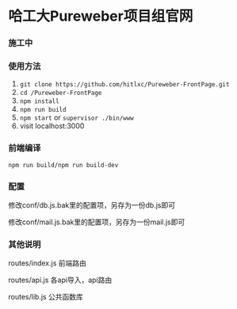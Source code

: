 # 哈工大Pureweber项目组官网


### 施工中

### 使用方法
1. `git clone https://github.com/hitlxc/Pureweber-FrontPage.git`
2. `cd /Pureweber-FrontPage`
3. `npm install`
4. `npm run build`
5. `npm start` or `supervisor ./bin/www`
6. visit localhost:3000

### 前端编译
`npm run build/npm run build-dev`

### 配置

修改conf/db.js.bak里的配置项，另存为一份db.js即可

修改conf/mail.js.bak里的配置项，另存为一份mail.js即可

### 其他说明

routes/index.js 前端路由

routes/api.js 各api导入，api路由

routes/lib.js 公共函数库